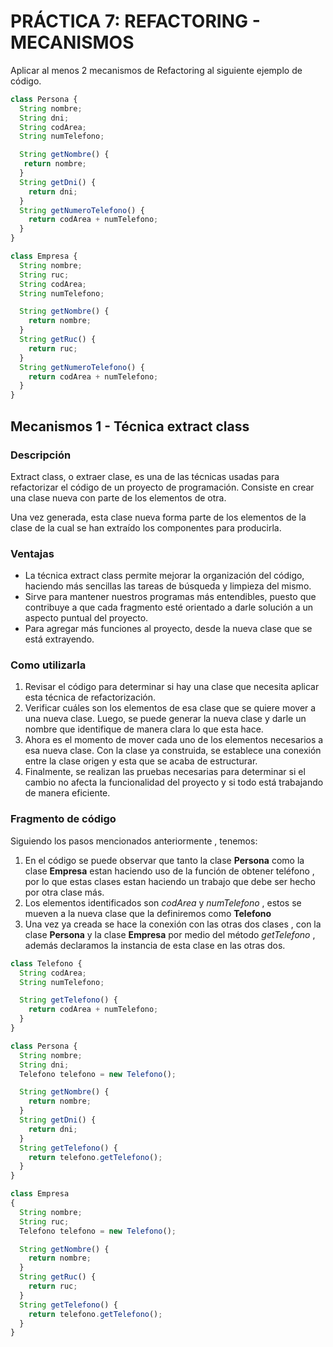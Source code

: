 # PRÁCTICA 7: REFACTORING - MECANISMOS

Aplicar al menos 2 mecanismos de Refactoring al siguiente ejemplo de código.

```javascript
class Persona {
  String nombre;
  String dni;
  String codArea;
  String numTelefono;

  String getNombre() {
   return nombre;
  }
  String getDni() {
    return dni;
  }
  String getNumeroTelefono() {
    return codArea + numTelefono;
  }
}

class Empresa {
  String nombre;
  String ruc;
  String codArea;
  String numTelefono;

  String getNombre() {
    return nombre;
  }
  String getRuc() {
    return ruc;
  }
  String getNumeroTelefono() {
    return codArea + numTelefono;
  }
}
```

## Mecanismos 1 - Técnica extract class

### Descripción

Extract class, o extraer clase, es una de las técnicas usadas para refactorizar el código de un proyecto de programación. Consiste en crear una clase nueva con parte de los elementos de otra.

Una vez generada, esta clase nueva forma parte de los elementos de la clase de la cual se han extraído los componentes para producirla.

### Ventajas

- La técnica extract class permite mejorar la organización del código, haciendo más sencillas las tareas de búsqueda y limpieza del mismo.
- Sirve para mantener nuestros programas más entendibles, puesto que contribuye a que cada fragmento esté orientado a darle solución a un aspecto puntual del proyecto.
- Para agregar más funciones al proyecto, desde la nueva clase que se está extrayendo.

### Como utilizarla

1. Revisar el código para determinar si hay una clase que necesita aplicar esta técnica de refactorización.
2. Verificar cuáles son los elementos de esa clase que se quiere mover a una nueva clase. Luego, se puede generar la nueva clase y darle un nombre que identifique de manera clara lo que esta hace.
3. Ahora es el momento de mover cada uno de los elementos necesarios a esa nueva clase.
   Con la clase ya construida, se establece una conexión entre la clase origen y esta que se acaba de estructurar.
4. Finalmente, se realizan las pruebas necesarias para determinar si el cambio no afecta la funcionalidad del proyecto y si todo está trabajando de manera eficiente.

### Fragmento de código

Siguiendo los pasos mencionados anteriormente , tenemos:

1. En el código se puede observar que tanto la clase **Persona** como la clase **Empresa** estan haciendo uso de la función de obtener teléfono , por lo que estas clases estan haciendo un trabajo que debe ser hecho por otra clase más.
2. Los elementos identificados son _codArea_ y _numTelefono_ , estos se mueven a la nueva clase que la definiremos como **Telefono**
3. Una vez ya creada se hace la conexión con las otras dos clases , con la clase **Persona** y la clase **Empresa** por medio del método _getTelefono_ , además declaramos la instancia de esta clase en las otras dos.

```javascript
class Telefono {
  String codArea;
  String numTelefono;

  String getTelefono() {
    return codArea + numTelefono;
  }
}

class Persona {
  String nombre;
  String dni;
  Telefono telefono = new Telefono();

  String getNombre() {
    return nombre;
  }
  String getDni() {
    return dni;
  }
  String getTelefono() {
    return telefono.getTelefono();
  }
}

class Empresa
{
  String nombre;
  String ruc;
  Telefono telefono = new Telefono();

  String getNombre() {
    return nombre;
  }
  String getRuc() {
    return ruc;
  }
  String getTelefono() {
    return telefono.getTelefono();
  }
}
```
